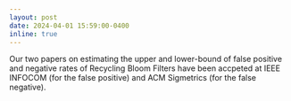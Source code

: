 ```yaml
---
layout: post
date: 2024-04-01 15:59:00-0400
inline: true
---
```


Our two papers on estimating the upper and lower-bound of false positive and negative rates of Recycling Bloom Filters have been accpeted at IEEE INFOCOM (for the false positive) and ACM Sigmetrics (for the false negative).


